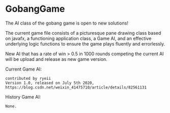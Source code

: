 # GobangGame
The AI class of the gobang game is open to new solutions!

The current game file consists of a picturesque pane drawing class based on javafx, a functioning application class, a Game AI, and an effective underlying logic functions to ensure the game plays fluently and errorlessly.

New AI that has a rate of win > 0.5 in 1000 rounds competing the current AI will be upload and release as new game version.

Current Game AI: 

    contributed by ryeii
    Version 1.0, released on July 5th 2020, https://blog.csdn.net/weixin_41475710/article/details/82561131

History Game AI: 

    None.
